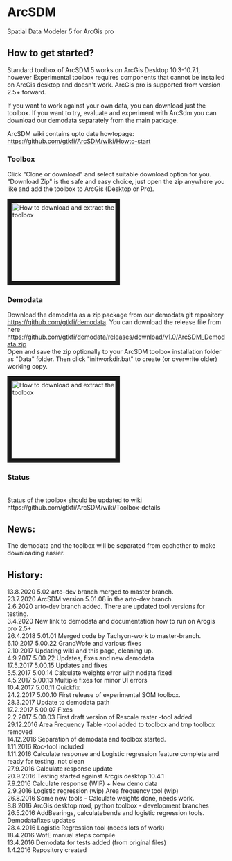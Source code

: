# ArcSDM
Spatial Data Modeler 5 for ArcGis pro<Br>

## How to get started? <br>

Standard toolbox of ArcSDM 5 works on ArcGis Desktop 10.3-10.7.1, however Experimental toolbox requires components that cannot be installed on ArcGis desktop and doesn't work. ArcGis pro is supported from version 2.5+ forward.


If you want to work against your own data, you can download just the toolbox. If you want to try, evaluate and experiment with ArcSdm you can download our demodata separately from the main package. <br>

ArcSDM wiki contains upto date howtopage: https://github.com/gtkfi/ArcSDM/wiki/Howto-start


### Toolbox <br>
Click "Clone or download" and select suitable download option for you. "Download Zip" is the safe and easy choice, just open the zip anywhere you like and add the toolbox to ArcGis (Desktop or Pro). <br>

<a href="http://www.youtube.com/watch?feature=player_embedded&v=w-EAv2A2jOM
" target="_blank"><img src="http://img.youtube.com/vi/w-EAv2A2jOM/0.jpg" 
alt="How to download and extract the toolbox" width="240" height="180" border="10" /></a>


### Demodata <br>
Download the demodata as a zip package from our demodata git repository https://github.com/gtkfi/demodata. You can download the release file from here https://github.com/gtkfi/demodata/releases/download/v1.0/ArcSDM_Demodata.zip <br>
Open and save the zip optionally to your ArcSDM toolbox installation folder as "Data" folder. Then click "initworkdir.bat" to create (or overwrite older) working copy. <br>

<a href="http://www.youtube.com/watch?feature=player_embedded&v=4rU1oDqEUrQ
" target="_blank"><img src="http://img.youtube.com/vi/4rU1oDqEUrQ/0.jpg" 
alt="How to download and extract the toolbox" width="240" height="180" border="10" /></a>


### Status
<br>
Status of the toolbox should be updated to wiki https://github.com/gtkfi/ArcSDM/wiki/Toolbox-details <bR>

## News: 
The demodata and the toolbox will be separated from eachother to make downloading easier.<br>

## History:
13.8.2020 5.02 arto-dev branch merged to master branch.<br> 
23.7.2020 ArcSDM version 5.01.08 in the arto-dev branch.<br>
2.6.2020 arto-dev branch added. There are updated tool versions for testing.<br>
3.4.2020 New link to demodata and documentation how to run on Arcgis pro 2.5+<br>
26.4.2018 5.01.01 Merged code by Tachyon-work to master-branch.<br>
6.10.2017 5.00.22 GrandWofe and various fixes<br>
2.10.2017 Updating wiki and this page, cleaning up. <br>
4.9.2017 5.00.22 Updates, fixes and new demodata<br>
17.5.2017 5.00.15 Updates and fixes <br>
5.5.2017 5.00.14 Calculate weights error with nodata fixed <br>
4.5.2017 5.00.13 Multiple fixes for minor UI errors <br>
10.4.2017 5.00.11 Quickfix<br>
24.2.2017 5.00.10 First release of experimental SOM toolbox.<br>
28.3.2017 Update to demodata path<br>
17.2.2017 5.00.07 Fixes <br>
2.2.2017 5.00.03 First draft version of Rescale raster -tool added<br>
29.12.2016 Area Frequency Table -tool added to toolbox and tmp toolbox removed<br>
14.12.2016 Separation of demodata and toolbox started.<br>
1.11.2016 Roc-tool included <br>
1.11.2016 Calculate response and Logistic regression feature complete and ready for testing, not clean<br>
27.9.2016 Calculate response update <br>
20.9.2016 Testing started against Arcgis desktop 10.4.1 <br>
7.9.2016 Calculate response (WIP) + New demo data <br>
2.9.2016 Logistic regression (wip) Area frequency tool (wip)<br>
26.8.2016 Some new tools - Calculate weights done, needs work.<br>
8.8.2016  ArcGis desktop mxd, python toolbox - development branches <br>
26.5.2016 AddBearings, calculatebends and logistic regression tools. Demodatafixes updates<br>
28.4.2016 Logistic Regression tool (needs lots of work)<br>
18.4.2016 WofE manual steps compile<br>
13.4.2016 Demodata for tests added (from original files)<br>
1.4.2016 Repository created <br>
